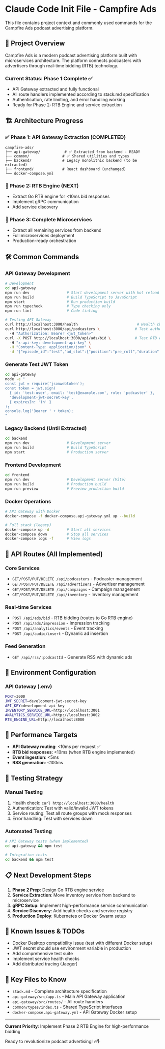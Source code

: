 # Claude Code Init File - Campfire Ads

This file contains project context and commonly used commands for the Campfire Ads podcast advertising platform.

## 🎯 Project Overview

Campfire Ads is a modern podcast advertising platform built with microservices architecture. The platform connects podcasters with advertisers through real-time bidding (RTB) technology.

### Current Status: **Phase 1 Complete** ✅
- API Gateway extracted and fully functional
- All route handlers implemented according to stack.md specification
- Authentication, rate limiting, and error handling working
- Ready for Phase 2: RTB Engine and service extraction

## 🏗️ Architecture Progress

### ✅ Phase 1: API Gateway Extraction (COMPLETED)
```
campfire-ads/
├── api-gateway/           # ✅ Extracted from backend - READY
├── common/               # ✅ Shared utilities and types
├── backend/              # Legacy monolithic backend (to be extracted)
├── frontend/             # React dashboard (unchanged)
└── docker-compose.yml
```

### 🔄 Phase 2: RTB Engine (NEXT)
- Extract Go RTB engine for <10ms bid responses
- Implement gRPC communication
- Add service discovery

### 🔄 Phase 3: Complete Microservices
- Extract all remaining services from backend
- Full microservices deployment
- Production-ready orchestration

## 🛠️ Common Commands

### API Gateway Development
```bash
# Development
cd api-gateway
npm run dev                 # Start development server with hot reload
npm run build               # Build TypeScript to JavaScript  
npm start                   # Run production build
npm run typecheck           # Type checking only
npm run lint                # Code linting

# Testing API Gateway
curl http://localhost:3000/health                           # Health check
curl http://localhost:3000/api/podcasters \                # Test authenticated route
  -H "Authorization: Bearer <jwt_token>"
curl -X POST http://localhost:3000/api/ads/bid \           # Test RTB endpoint
  -H "x-api-key: development-api-key" \
  -H "Content-Type: application/json" \
  -d '{"episode_id":"test","ad_slot":{"position":"pre_roll","duration":30}}'
```

### Generate Test JWT Token
```bash
cd api-gateway
node -e "
const jwt = require('jsonwebtoken');
const token = jwt.sign(
  { id: 'test-user', email: 'test@example.com', role: 'podcaster' },
  'development-jwt-secret-key',
  { expiresIn: '1h' }
);
console.log('Bearer ' + token);
"
```

### Legacy Backend (Until Extracted)
```bash
cd backend
npm run dev                 # Development server
npm run build               # Build TypeScript
npm start                   # Production server
```

### Frontend Development
```bash
cd frontend  
npm run dev                 # Development server (Vite)
npm run build               # Production build
npm run preview             # Preview production build
```

### Docker Operations
```bash
# API Gateway with Docker
docker-compose -f docker-compose.api-gateway.yml up --build

# Full stack (legacy)
docker-compose up -d        # Start all services
docker-compose down         # Stop all services
docker-compose logs -f      # View logs
```

## 🔌 API Routes (All Implemented)

### Core Services
- `GET/POST/PUT/DELETE /api/podcasters` - Podcaster management
- `GET/POST/PUT/DELETE /api/advertisers` - Advertiser management  
- `GET/POST/PUT/DELETE /api/campaigns` - Campaign management
- `GET/POST/PUT/DELETE /api/inventory` - Inventory management

### Real-time Services  
- `POST /api/ads/bid` - RTB bidding (routes to Go RTB engine)
- `POST /api/ads/impression` - Impression tracking
- `POST /api/analytics/events` - Event tracking
- `POST /api/audio/insert` - Dynamic ad insertion

### Feed Generation
- `GET /api/rss/:podcastId` - Generate RSS with dynamic ads

## 🔑 Environment Configuration

### API Gateway (.env)
```bash
PORT=3000
JWT_SECRET=development-jwt-secret-key
API_KEY=development-api-key
INVENTORY_SERVICE_URL=http://localhost:3001
ANALYTICS_SERVICE_URL=http://localhost:3002
RTB_ENGINE_URL=http://localhost:8080
```

## 🎯 Performance Targets

- **API Gateway routing**: <10ms per request ✅  
- **RTB bid responses**: <10ms (when RTB engine implemented)
- **Event ingestion**: <5ms
- **RSS generation**: <100ms

## 🧪 Testing Strategy

### Manual Testing
1. Health check: `curl http://localhost:3000/health`
2. Authentication: Test with valid/invalid JWT tokens
3. Service routing: Test all route groups with mock responses
4. Error handling: Test with services down

### Automated Testing
```bash
# API Gateway tests (when implemented)
cd api-gateway && npm test

# Integration tests  
cd backend && npm test
```

## 📋 Next Development Steps

1. **Phase 2 Prep**: Design Go RTB engine service
2. **Service Extraction**: Move inventory service from backend to microservice
3. **gRPC Setup**: Implement high-performance service communication
4. **Service Discovery**: Add health checks and service registry
5. **Production Deploy**: Kubernetes or Docker Swarm setup

## 🚨 Known Issues & TODOs

- Docker Desktop compatibility issue (test with different Docker setup)
- JWT secret should use environment variable in production
- Add comprehensive test suite
- Implement service health checks
- Add distributed tracing (Jaeger)

## 📁 Key Files to Know

- `stack.md` - Complete architecture specification
- `api-gateway/src/app.ts` - Main API Gateway application  
- `api-gateway/src/routes/` - All route handlers
- `common/types/index.ts` - Shared TypeScript interfaces
- `docker-compose.api-gateway.yml` - API Gateway Docker setup

---

**Current Priority**: Implement Phase 2 RTB Engine for high-performance bidding

Ready to revolutionize podcast advertising! 🔥🎙️